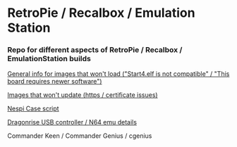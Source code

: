 # RetroPie / Recalbox / Emulation Station

### Repo for different aspects of RetroPie / Recalbox / EmulationStation builds

[General info for images that won't load ("Start4.elf is not compatible" / "This board requires newer software")](generalinfo.md)

[Images that won't update (https / certificate issues)](aptupdate.md)

[Nespi Case script](nespi.md)

[Dragonrise USB controller / N64 emu details](dragonrise-recalbox.md)

Commander Keen / Commander Genius / cgenius


